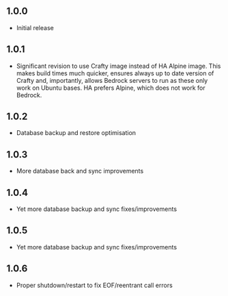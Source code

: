 ## 1.0.0

- Initial release

## 1.0.1

- Significant revision to use Crafty image instead of HA Alpine image. This makes build times much quicker, ensures always up to date version of Crafty and, importantly, allows Bedrock servers to run as these only work on Ubuntu bases. HA prefers Alpine, which does not work for Bedrock.

## 1.0.2

- Database backup and restore optimisation

## 1.0.3

- More database back and sync improvements

## 1.0.4

- Yet more database backup and sync fixes/improvements

## 1.0.5

- Yet more database backup and sync fixes/improvements

## 1.0.6

- Proper shutdown/restart to fix EOF/reentrant call errors
